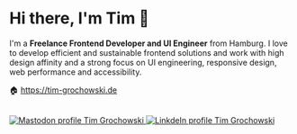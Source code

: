 # Hi there, I'm Tim 👋

I'm a **Freelance Frontend Developer and UI Engineer** from Hamburg. I love to develop efficient and sustainable frontend solutions and work with high design affinity and a strong focus on UI engineering, responsive design, web performance and accessibility.

🏠 https://tim-grochowski.de

<br>
<a href="https://mastodon.social/@ti_gr">
  <img src="https://img.shields.io/badge/mastodon-%236d6eff.svg?&amp;style=for-the-badge&amp;logo=mastodon&amp;logoColor=white" alt="Mastodon profile Tim Grochowski" style="margin-bottom: 5px;">
</a>
<a href="https://www.linkedin.com/in/tim-grochowski/">
  <img src="https://img.shields.io/badge/linkedin-%231E77B5.svg?&amp;style=for-the-badge&amp;logo=linkedin&amp;logoColor=white" alt="LinkdeIn profile Tim Grochowski" style="margin-bottom: 5px;">
</a>
